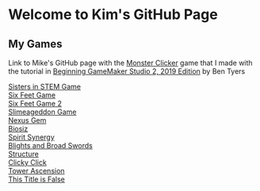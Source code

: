 # Welcome to Kim's GitHub Page

## My Games

Link to Mike's GitHub page with the <a href = "https://mkinney.github.io/monster_clicker/index.html" target = "_blank"> Monster Clicker</a> game that I made with the tutorial in <a href = "https://www.amazon.com/Beginning-GameMaker-Studio-Master-Programming/dp/1790577152" target = "_blank"> Beginning GameMaker Studio 2, 2019 Edition</a> by Ben Tyers<br>

<p>
<a href = "https://gadgetgirlkim.github.io/DiverCityHTMLFolder/index.html" target = "_blank"> Sisters in STEM Game</a>
<br>  
<a href = "https://gadgetgirlkim.github.io/SixFeetHTMLFolder/index.html" target = "_blank"> Six Feet Game</a>
<br>  
<a href = "https://gadgetgirlkim.github.io/SixFeet2HTMLFolder/index.html" target = "_blank"> Six Feet Game 2</a>
<br>  
<a href = "https://gadgetgirlkim.github.io/Slimeageddon2HTMLFolder/index.html" target = "_blank"> Slimeageddon Game</a>
<br>  
<a href = "https://gadgetgirlkim.github.io/NexusGem2/index.html" target = "_blank"> Nexus Gem</a>
<br>  
<a href = "https://gadgetgirlkim.github.io/biosiz2/index.html" target = "_blank"> Biosiz</a>
<br>  
<a href = "https://gadgetgirlkim.github.io/Spirit_Synergy/SpiritSynergy.html" target = "_blank"> Spirit Synergy</a> 
<br>  
<a href = "https://gadgetgirlkim.github.io/OGPC WebGL/index.html" target = "_blank"> Blights and Broad Swords</a> 
<br>
<a href = "https://gadgetgirlkim.github.io/StructureGame/index.html" target = "_blank"> Structure</a> 
<br>  
<a href = "https://gadgetgirlkim.github.io/ClickyClick/index.html" target = "_blank"> Clicky Click</a> 
<br> 
<a href = "https://gadgetgirlkim.github.io/TowerAscension/index.html" target = "_blank"> Tower Ascension</a> 
<br> 
<a href = "https://gadgetgirlkim.github.io/ThisTitleIsFalsen/index.html" target = "_blank"> This Title is False</a> 
<br> 
</p>





